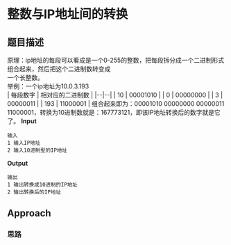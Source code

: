 
# 整数与IP地址间的转换
## 题目描述
原理：ip地址的每段可以看成是一个0-255的整数，把每段拆分成一个二进制形式组合起来，然后把这个二进制数转变成  
一个长整数。  
举例：一个ip地址为10.0.3.193  
| 每段数字 | 相对应的二进制数   |
|--|--|
| 10 | 00001010 |
| 0 | 00000000 |
| 3 | 00000011 |
| 193 | 11000001 |
组合起来即为：00001010 00000000 00000011 11000001，转换为10进制数就是：167773121，即该IP地址转换后的数字就是它了。
**Input**
```
输入  
1 输入IP地址  
2 输入10进制型的IP地址
```
 **Output**
```
输出  
1 输出转换成10进制的IP地址  
2 输出转换后的IP地址
```
## Approach
### 思路


<!--stackedit_data:
eyJoaXN0b3J5IjpbLTE3OTg4OTY3NTUsMTc0MjQwODQzOCwtNT
EyNzU5MTU2XX0=
-->